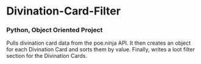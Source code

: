 # Divination-Card-Filter
### Python, Object Oriented Project
Pulls divination card data from the poe.ninja API. It then creates an object for each Divination Card and sorts them by value. Finally, writes a loot filter section for the Divination Cards.
